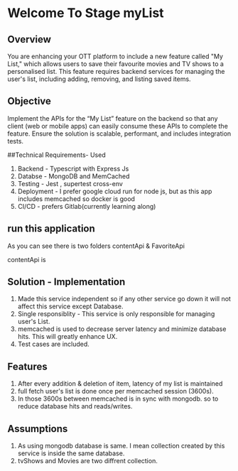# Welcome To Stage myList

## Overview

You are enhancing your OTT platform to include a new feature called "My List," which allows users to save their favourite movies and TV shows to a personalised list. This feature requires backend
services for managing the user's list, including adding, removing, and listing saved items.

## Objective
Implement the APIs for the “My List” feature on the backend so that any client (web or mobile apps) can easily consume these APIs to complete the feature. Ensure the solution is scalable, performant,
and includes integration tests.

##Technical Requirements- Used

1. Backend - Typescript with Express Js
2. Databse - MongoDB and MemCached
3. Testing - Jest , supertest cross-env
4. Deployment - I prefer google cloud run for node js, but as this app includes memcached so docker is good
5. CI/CD - prefers Gitlab(currently learning along)


## run this application

As you can see there is two folders  contentApi & FavoriteApi

contentApi is 


## Solution - Implementation

1. Made this service independent so if any other service go down it will not affect this service except Database.
2. Single responsiblity - This service is only responsible for managing user's List.
3. memcached is used to decrease server latency and minimize database hits. This will greatly enhance UX.
4. Test cases are included.
   
## Features

1. After every addition & deletion of item, latency of my list is maintained
2. full fetch user's list is done once per memcached session (3600s).
3. In those 3600s between memcached is in sync with mongodb. so to reduce database hits and reads/writes.

## Assumptions

1. As using mongodb database is same. I mean collection created by this service is inside the same database.
2. tvShows and Movies are two diffrent collection.




